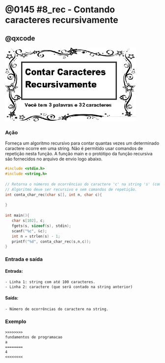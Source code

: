# @0145 #8_rec - Contando caracteres recursivamente
## @qxcode

![](capa.jpg)

### Ação

Forneça um algoritmo recursivo para contar quantas vezes um determinado caractere ocorre em uma string. Não é permitido usar comandos de repetição nesta função. A função main e o protótipo da função recursiva são fornecidos no arquivo de envio logo abaixo.

``` C
#include <stdio.h>
#include <string.h>

// Retorna o números de ocorrências do caractere 'c' na string 's' (com 'n' caracteres).
// Algoritmo deve ser recursivo e sem comandos de repetição.
int conta_char_rec(char s[], int n, char c){

}

int main(){
   char s[102], c;
   fgets(s, sizeof(s), stdin);
   scanf("%c", &c);
   int n = strlen(s) - 1;
   printf("%d", conta_char_rec(s,n,c));
}
```

### Entrada e saída

#### Entrada:
    - Linha 1: string com até 100 caracteres.
    - Linha 2: caractere (que será contado na string anterior)

#### Saída:
    - Número de ocorrências do caractere na string.

### Exemplo

```
>>>>>>>>
fundamentos de programacao
a
========
4
<<<<<<<<
```

<!---
>>>>>>>> 01
o rato roeu a roupa do rei de roma
a
========
4
<<<<<<<<

>>>>>>>> 02
o rato roeu a roupa do rei de roma
x
========
0
<<<<<<<<

>>>>>>>> 03
o rato roeu a roupa do rei de roma
o
========
6
<<<<<<<<
--->